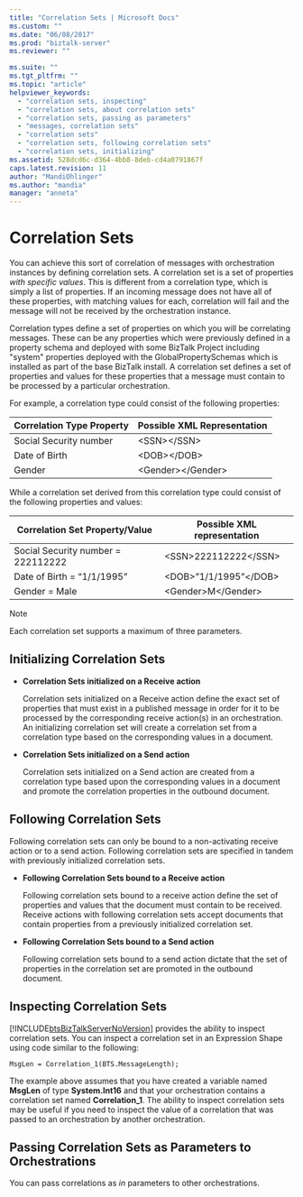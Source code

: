 ```yaml
---
title: "Correlation Sets | Microsoft Docs"
ms.custom: ""
ms.date: "06/08/2017"
ms.prod: "biztalk-server"
ms.reviewer: ""

ms.suite: ""
ms.tgt_pltfrm: ""
ms.topic: "article"
helpviewer_keywords: 
  - "correlation sets, inspecting"
  - "correlation sets, about correlation sets"
  - "correlation sets, passing as parameters"
  - "messages, correlation sets"
  - "correlation sets"
  - "correlation sets, following correlation sets"
  - "correlation sets, initializing"
ms.assetid: 528dcd6c-d364-4bb8-8deb-cd4a0791867f
caps.latest.revision: 11
author: "MandiOhlinger"
ms.author: "mandia"
manager: "anneta"
---
```

# Correlation Sets
You can achieve this sort of correlation of messages with orchestration instances by defining correlation sets. A correlation set is a set of properties *with specific values*. This is different from a correlation type, which is simply a list of properties. If an incoming message does not have all of these properties, with matching values for each, correlation will fail and the message will not be received by the orchestration instance.  
  
 Correlation types define a set of properties on which you will be correlating messages. These can be any properties which were previously defined in a property schema and deployed with some BizTalk Project including "system" properties deployed with the GlobalPropertySchemas which is installed as part of the base BizTalk install. A correlation set defines a set of properties and values for these properties that a message must contain to be processed by a particular orchestration.  
  
 For example, a correlation type could consist of the following properties:  
  
|Correlation Type Property|Possible XML Representation|  
|-------------------------------|---------------------------------|  
|Social Security number|\<SSN\>\</SSN\>|  
|Date of Birth|\<DOB\>\</DOB\>|  
|Gender|\<Gender\>\</Gender\>|  
  
 While a correlation set derived from this correlation type could consist of the following properties and values:  
  
|Correlation Set Property/Value|Possible XML representation|  
|-------------------------------------|---------------------------------|  
|Social Security number = 222112222|\<SSN\>222112222\</SSN\>|  
|Date of Birth = “1/1/1995”|\<DOB\>”1/1/1995”\</DOB\>|  
|Gender = Male|\<Gender\>M\</Gender\>|  
  
> [!NOTE]
>  Each correlation set supports a maximum of three parameters.  
  
## Initializing Correlation Sets  
  
-   **Correlation Sets initialized on a Receive action**  
  
     Correlation sets initialized on a Receive action define the exact set of properties that must exist in a published message in order for it to be processed by the corresponding receive action(s) in an orchestration. An initializing correlation set will create a correlation set from a correlation type based on the corresponding values in a document.  
  
-   **Correlation Sets initialized on a Send action**  
  
     Correlation sets initialized on a Send action are created from a correlation type based upon the corresponding values in a document and promote the correlation properties in the outbound document.  
  
## Following Correlation Sets  
 Following correlation sets can only be bound to a non-activating receive action or to a send action. Following correlation sets are specified in tandem with previously initialized correlation sets.  
  
-   **Following Correlation Sets bound to a Receive action**  
  
     Following correlation sets bound to a receive action define the set of properties and values that the document must contain to be received.  Receive actions with following correlation sets accept documents that contain properties from a previously initialized correlation set.  
  
-   **Following Correlation Sets bound to a Send action**  
  
     Following correlation sets bound to a send action dictate that the set of properties in the correlation set are promoted in the outbound document.  
  
## Inspecting Correlation Sets  
 [!INCLUDE[btsBizTalkServerNoVersion](../includes/btsbiztalkservernoversion-md.md)] provides the ability to inspect correlation sets. You can inspect a correlation set in an Expression Shape using code similar to the following:  
  
```  
MsgLen = Correlation_1(BTS.MessageLength);  
```  
  
 The example above assumes that you have created a variable named **MsgLen** of type **System.Int16** and that your orchestration contains a correlation set named **Correlation_1**. The ability to inspect correlation sets may be useful if you need to inspect the value of a correlation that was passed to an orchestration by another orchestration.  
  
## Passing Correlation Sets as Parameters to Orchestrations  
 You can pass correlations as *in* parameters to other orchestrations.